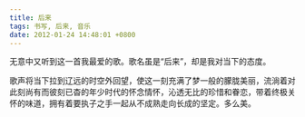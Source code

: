 ```yaml
---
title: 后来
tags: 书写, 后来, 音乐
date: 2012-01-24 14:48:01 +0800
---
```



无意中又听到这一首我最爱的歌。歌名虽是“后来”，却是我对当下的态度。

歌声将当下拉到辽远的时空外回望，使这一刻充满了梦一般的朦胧美丽，流淌着对此刻尚有而彼刻已杳的年少时代的怀念情怀，沁透无比的珍惜和眷恋，带着终极关怀的味道，拥有着要执子之手一起从不成熟走向长成的坚定。多么美。

